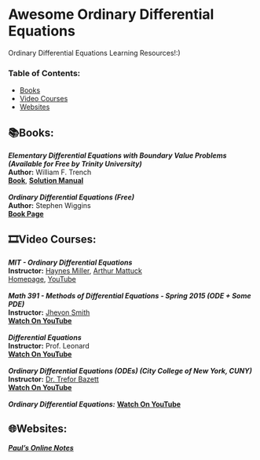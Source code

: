 # Awesome Ordinary Differential Equations
Ordinary Differential Equations Learning Resources!:)

### **Table of Contents:**
* [Books](#booksbooks)
* [Video Courses](#film_stripvideo-courses)
* [Websites](#globe_with_meridianswebsites)


## :books:Books:

***Elementary Differential Equations with Boundary Value Problems (Available for Free by Trinity University)*** <br />
**Author:** William F. Trench <br />
[**Book**](https://digitalcommons.trinity.edu/mono/9/), 
[**Solution Manual**](https://digitalcommons.trinity.edu/mono/10/) <br />
<br />
***Ordinary Differential Equations (Free)*** <br />
**Author:** Stephen Wiggins <br />
[**Book Page**](https://math.libretexts.org/Bookshelves/Differential_Equations/Book%3A_Ordinary_Differential_Equations_(Wiggins)) <br />

## :film_strip:Video Courses: 
***MIT - Ordinary Differential Equations*** <br />
**Instructor:** [Haynes Miller](https://math.mit.edu/~hrm/), [Arthur Mattuck](https://math.mit.edu/~apm/) <br />
[Homepage](https://ocw.mit.edu/courses/18-03-differential-equations-spring-2010/), [YouTube](https://youtube.com/playlist?list=PLKsaFBJCXzqaYap6aaREHjB9Rwy3Tmsyq)<br />
<br />
***Math 391 - Methods of Differential Equations - Spring 2015 (ODE + Some PDE)*** <br />
**Instructor:** [Jhevon Smith](https://math.sci.ccny.cuny.edu/person/jhevon-smith/) <br />
[**Watch On YouTube**](https://youtube.com/playlist?list=PLYoxM3oLTvxJG4eG_cB6RAol_93YkxcJB) <br />
<br />
***Differential Equations*** <br />
**Instructor:** Prof. Leonard <br />
[**Watch On YouTube**](https://youtube.com/playlist?list=PLDesaqWTN6ESPaHy2QUKVaXNZuQNxkYQ_) <br />
<br />
***Ordinary Differential Equations (ODEs) (City College of New York, CUNY)*** <br />
**Instructor:** [Dr. Trefor Bazett](https://www.uvic.ca/science/math-statistics/people/home/faculty/bazett_trefor.php) <br />
[**Watch On YouTube**](https://youtube.com/playlist?list=PLHXZ9OQGMqxde-SlgmWlCmNHroIWtujBw) <br />
<br />
***Ordinary Differential Equations:*** [**Watch On YouTube**](https://youtube.com/playlist?list=PLwIFHT1FWIUJYuP5y6YEM4WWrY4kEmIuS) <br />

## :globe_with_meridians:Websites:

[***Paul’s Online Notes***](https://tutorial.math.lamar.edu/Classes/DE/DE.aspx) <br />


